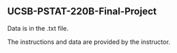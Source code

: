 ## UCSB-PSTAT-220B-Final-Project

Data is in the .txt file.

The instructions and data are provided by the instructor.
